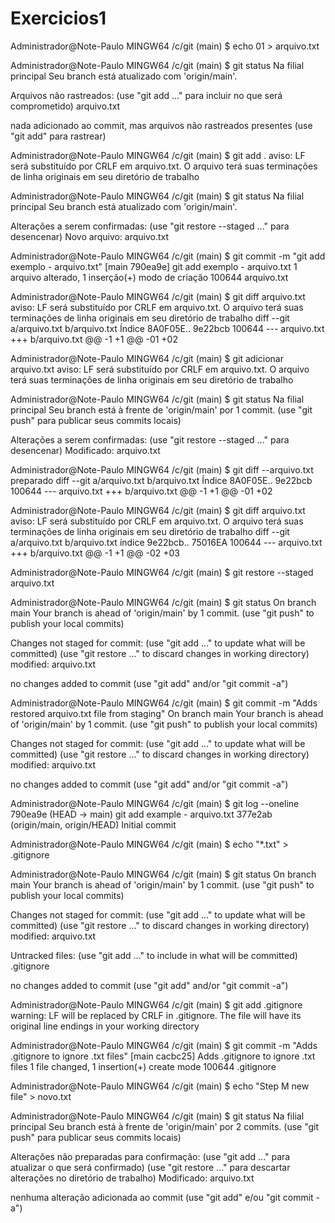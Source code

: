 # Exercicios1
Administrador@Note-Paulo MINGW64 /c/git (main)
$ echo 01 > arquivo.txt

Administrador@Note-Paulo MINGW64 /c/git (main)
$ git status
Na filial principal
Seu branch está atualizado com 'origin/main'.

Arquivos não rastreados:
 (use "git add <file>..." para incluir no que será comprometido)
        arquivo.txt

nada adicionado ao commit, mas arquivos não rastreados presentes (use "git add" para rastrear)

Administrador@Note-Paulo MINGW64 /c/git (main)
$ git add .
aviso: LF será substituído por CRLF em arquivo.txt.
O arquivo terá suas terminações de linha originais em seu diretório de trabalho

Administrador@Note-Paulo MINGW64 /c/git (main)
$ git status
Na filial principal
Seu branch está atualizado com 'origin/main'.

Alterações a serem confirmadas:
 (use "git restore --staged <file>..." para desencenar)
 Novo arquivo: arquivo.txt

Administrador@Note-Paulo MINGW64 /c/git (main)
$ git commit -m "git add exemplo - arquivo.txt"
[main 790ea9e] git add exemplo - arquivo.txt
 1 arquivo alterado, 1 inserção(+)
 modo de criação 100644 arquivo.txt

Administrador@Note-Paulo MINGW64 /c/git (main)
$ git diff arquivo.txt
aviso: LF será substituído por CRLF em arquivo.txt.
O arquivo terá suas terminações de linha originais em seu diretório de trabalho
diff --git a/arquivo.txt b/arquivo.txt
Índice 8A0F05E.. 9e22bcb 100644
--- arquivo.txt
+++ b/arquivo.txt
@@ -1 +1 @@
-01
+02

Administrador@Note-Paulo MINGW64 /c/git (main)
$ git adicionar arquivo.txt
aviso: LF será substituído por CRLF em arquivo.txt.
O arquivo terá suas terminações de linha originais em seu diretório de trabalho

Administrador@Note-Paulo MINGW64 /c/git (main)
$ git status
Na filial principal
Seu branch está à frente de 'origin/main' por 1 commit.
 (use "git push" para publicar seus commits locais)

Alterações a serem confirmadas:
 (use "git restore --staged <file>..." para desencenar)
 Modificado: arquivo.txt

Administrador@Note-Paulo MINGW64 /c/git (main)
$ git diff --arquivo.txt preparado
diff --git a/arquivo.txt b/arquivo.txt
Índice 8A0F05E.. 9e22bcb 100644
--- arquivo.txt
+++ b/arquivo.txt
@@ -1 +1 @@
-01
+02

Administrador@Note-Paulo MINGW64 /c/git (main)
$ git diff arquivo.txt
aviso: LF será substituído por CRLF em arquivo.txt.
O arquivo terá suas terminações de linha originais em seu diretório de trabalho
diff --git a/arquivo.txt b/arquivo.txt
índice 9e22bcb.. 75016EA 100644
--- arquivo.txt
+++ b/arquivo.txt
@@ -1 +1 @@
-02
+03

Administrador@Note-Paulo MINGW64 /c/git (main)
$ git restore --staged arquivo.txt

Administrador@Note-Paulo MINGW64 /c/git (main)
$ git status
On branch main
Your branch is ahead of 'origin/main' by 1 commit.
  (use "git push" to publish your local commits)

Changes not staged for commit:
  (use "git add <file>..." to update what will be committed)
  (use "git restore <file>..." to discard changes in working directory)
        modified:   arquivo.txt

no changes added to commit (use "git add" and/or "git commit -a")

Administrador@Note-Paulo MINGW64 /c/git (main)
$ git commit -m "Adds restored arquivo.txt file from staging"
On branch main
Your branch is ahead of 'origin/main' by 1 commit.
  (use "git push" to publish your local commits)

Changes not staged for commit:
  (use "git add <file>..." to update what will be committed)
  (use "git restore <file>..." to discard changes in working directory)
        modified:   arquivo.txt

no changes added to commit (use "git add" and/or "git commit -a")

Administrador@Note-Paulo MINGW64 /c/git (main)
$ git log --oneline
790ea9e (HEAD -> main) git add example - arquivo.txt
377e2ab (origin/main, origin/HEAD) Initial commit

Administrador@Note-Paulo MINGW64 /c/git (main)
$ echo "*.txt" > .gitignore

Administrador@Note-Paulo MINGW64 /c/git (main)
$ git status
On branch main
Your branch is ahead of 'origin/main' by 1 commit.
  (use "git push" to publish your local commits)

Changes not staged for commit:
  (use "git add <file>..." to update what will be committed)
  (use "git restore <file>..." to discard changes in working directory)
        modified:   arquivo.txt

Untracked files:
  (use "git add <file>..." to include in what will be committed)
        .gitignore

no changes added to commit (use "git add" and/or "git commit -a")

Administrador@Note-Paulo MINGW64 /c/git (main)
$ git add .gitignore
warning: LF will be replaced by CRLF in .gitignore.
The file will have its original line endings in your working directory

Administrador@Note-Paulo MINGW64 /c/git (main)
$ git commit -m "Adds .gitignore to ignore .txt files"
[main cacbc25] Adds .gitignore to ignore .txt files
 1 file changed, 1 insertion(+)
 create mode 100644 .gitignore

Administrador@Note-Paulo MINGW64 /c/git (main)
$ echo "Step M new file" > novo.txt

Administrador@Note-Paulo MINGW64 /c/git (main)
$ git status
Na filial principal
Seu branch está à frente de 'origin/main' por 2 commits.
 (use "git push" para publicar seus commits locais)

Alterações não preparadas para confirmação:
 (use "git add <file>..." para atualizar o que será confirmado)
 (use "git restore <arquivo>..." para descartar alterações no diretório de trabalho)
 Modificado: arquivo.txt

nenhuma alteração adicionada ao commit (use "git add" e/ou "git commit -a")
